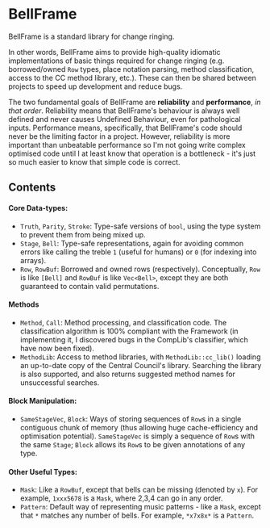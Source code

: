 # BellFrame

BellFrame is a standard library for change ringing.

In other words, BellFrame aims to provide high-quality idiomatic implementations of basic things
required for change ringing (e.g. borrowed/owned `Row` types, place notation parsing, method
classification, access to the CC method library, etc.).  These can then be shared between projects
to speed up development and reduce bugs.

The two fundamental goals of BellFrame are **reliability** and **performance**, _in that order_.
Reliability means that BellFrame's behaviour is always well defined and never causes Undefined
Behaviour, even for pathological inputs.  Performance means, specifically, that BellFrame's code
should never be the limiting factor in a project.  However, reliability is more important than
unbeatable performance so I'm not going write complex optimised code until I at least know that
operation is a bottleneck - it's just so much easier to know that simple code is correct.

## Contents

#### Core Data-types:
- `Truth`, `Parity`, `Stroke`: Type-safe versions of `bool`, using the type system to prevent them
  from being mixed up.
- `Stage`, `Bell`: Type-safe representations, again for avoiding common errors like calling the
  treble `1` (useful for humans) or `0` (for indexing into arrays).
- `Row`, `RowBuf`: Borrowed and owned rows (respectively).  Conceptually, `Row` is like `[Bell]`
  and `RowBuf` is like `Vec<Bell>`, except they are both guaranteed to contain valid permutations.

#### Methods
- `Method`, `Call`: Method processing, and classification code.  The classification algorithm is
  100% compliant with the Framework (in implementing it, I discovered bugs in the CompLib's
  classifier, which have now been fixed).
- `MethodLib`: Access to method libraries, with `MethodLib::cc_lib()` loading an up-to-date copy of
  the Central Council's library.  Searching the library is also supported, and also returns
  suggested method names for unsuccessful searches.

#### Block Manipulation:
- `SameStageVec`, `Block`: Ways of storing sequences of `Row`s in a single contiguous chunk of
  memory (thus allowing huge cache-efficiency and optimisation potential).  `SameStageVec` is
  simply a sequence of `Row`s with the same `Stage`; `Block` allows its `Row`s to be given
  annotations of any type.

#### Other Useful Types:
  - `Mask`: Like a `RowBuf`, except that bells can be missing (denoted by `x`).  For example,
    `1xxx5678` is a `Mask`, where 2,3,4 can go in any order.
  - `Pattern`: Default way of representing music patterns - like a `Mask`, except that `*` matches any
    number of bells.  For example, `*x7x8x*` is a `Pattern`.
